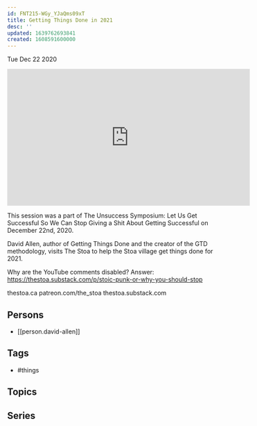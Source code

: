 ```yaml
---
id: FNT215-WGy_YJaQms09xT
title: Getting Things Done in 2021
desc: ''
updated: 1639762693841
created: 1608591600000
---
```





Tue Dec 22 2020

<iframe width="560" height="315" src="https://www.youtube.com/embed/IA9EllwXpX8" title="Getting Things Done in 2021 w/ David Allen" frameborder="0" allow="accelerometer; autoplay; clipboard-write; encrypted-media; gyroscope; picture-in-picture" allowfullscreen ></iframe>

This session was a part of The Unsuccess Symposium: Let Us Get Successful So We Can Stop Giving a Shit About Getting Successful on December 22nd, 2020.

David Allen, author of Getting Things Done and the creator of the GTD methodology, visits The Stoa to help the Stoa village get things done for 2021.

Why are the YouTube comments disabled? Answer: https://thestoa.substack.com/p/stoic-punk-or-why-you-should-stop

thestoa.ca
patreon.com/the_stoa
thestoa.substack.com

## Persons

- [[person.david-allen]]

## Tags

- #things

## Topics



## Series



